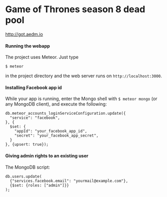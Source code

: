 # Game of Thrones season 8 dead pool
http://got.aedm.io

#### Running the webapp

The project uses Meteor. Just type
 
 `$ meteor`
  
in the project directory and the web server runs on `http://localhost:3000`.
 
#### Installing Facebook app id

While your app is running, enter the Mongo shell with `$ meteor mongo` (or any MongoDB client), and execute the following:

```
db.meteor_accounts_loginServiceConfiguration.update({
  "service": "facebook",
}, {
  $set: {
    "appId": "your_facebook_app_id",
    "secret": "your_facebook_app_secret",
  }
}, {upsert: true});
```

#### Giving admin rights to an existing user

The MongoDB script:

```
db.users.update(
  {"services.facebook.email": "yourmail@example.com"},
  {$set: {roles: ["admin"]}}
);
```

